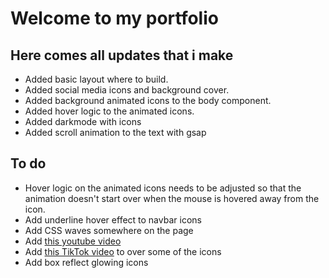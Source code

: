 # Welcome to my portfolio

## Here comes all updates that i make

- Added basic layout where to build.
- Added social media icons and background cover.
- Added background animated icons to the body component.
- Added hover logic to the animated icons.
- Added darkmode with icons
- Added scroll animation to the text with gsap
  
## To do
- Hover logic on the animated icons needs to be adjusted so that the animation doesn't start over when the mouse is hovered away from the icon.
- Add underline hover effect to navbar icons
- Add CSS waves somewhere on the page
- Add [this youtube video](https://www.youtube.com/watch?v=iLmBy-HKIAw&list=PLlOTzQUlSorMdRm1ManvpMOKuZSamDJj4&index=19&t=220s)
- Add [this TikTok video](https://www.tiktok.com/@codetheworld.io/video/7283734773472693511?is_from_webapp=1&sender_device=pc&web_id=7284955038152869409) to over some of the icons
- Add box reflect glowing icons
